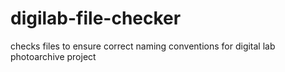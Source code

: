 # digilab-file-checker
checks files to ensure correct naming conventions for digital lab photoarchive project
